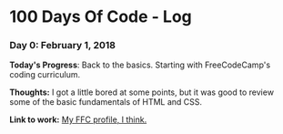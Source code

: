 # 100 Days Of Code - Log

### Day 0: February 1, 2018

**Today's Progress**: Back to the basics. Starting with FreeCodeCamp's coding curriculum.

**Thoughts:** I got a little bored at some points, but it was good to review some of the basic fundamentals of HTML and CSS.

**Link to work:** [My FFC profile, I think.](https://www.freecodecamp.org/fcc34b34fa9-d07a-440a-a36b-644546dfd41a)

<!-- ### Day 0: February 30, 2016 (Example 2)
##### (delete me or comment me out)

**Today's Progress**: Fixed CSS, worked on canvas functionality for the app.

**Thoughts**: I really struggled with CSS, but, overall, I feel like I am slowly getting better at it. Canvas is still new for me, but I managed to figure out some basic functionality.

**Link(s) to work**: [Calculator App](http://www.example.com)


### Day 1: June 27, Monday

**Today's Progress**: I've gone through many exercises on FreeCodeCamp.

**Thoughts** I've recently started coding, and it's a great feeling when I finally solve an algorithm challenge after a lot of attempts and hours spent.

**Link(s) to work**
1. [Find the Longest Word in a String](https://www.freecodecamp.com/challenges/find-the-longest-word-in-a-string)
2. [Title Case a Sentence](https://www.freecodecamp.com/challenges/title-case-a-sentence) -->
